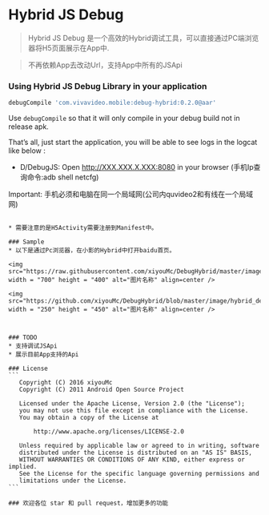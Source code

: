 # Hybrid JS Debug

> Hybrid JS Debug 是一个高效的Hybrid调试工具，可以直接通过PC端浏览器将H5页面展示在App中. 

> 不再依赖App去改动Url，支持App中所有的JSApi

### Using Hybrid JS Debug Library in your application
```groovy
debugCompile 'com.vivavideo.mobile:debug-hybrid:0.2.0@aar'
```
Use `debugCompile` so that it will only compile in your debug build not in release apk.

That’s all, just start the application, you will be able to see logs in the logcat like below :

* D/DebugJS: Open http://XXX.XXX.X.XXX:8080 in your browser (手机Ip查询命令:adb shell netcfg)

Important: 手机必须和电脑在同一个局域网(公司内quvideo2和有线在一个局域网)

~~~ ### Hybrid配置 参考 [Hybrid接入指南](https://quvideo.worktile.com/drive/57678b7512de9f970cab8334/575125fe2c29f5270554f1a3) ~~~

* 需要注意的是H5Activity需要注册到Manifest中。

### Sample
* 以下是通过Pc浏览器，在小影的Hybrid中打开baidu首页。

<img src="https://raw.githubusercontent.com/xiyouMc/DebugHybrid/master/image/debugHybridHtml.png" width = "700" height = "400" alt="图片名称" align=center />

<img src="https://github.com/xiyouMc/DebugHybrid/blob/master/image/hybrid_debug.gif" width = "250" height = "450" alt="图片名称" align=center />



### TODO
* 支持调试JSApi
* 展示目前App支持的Api

### License
```
   Copyright (C) 2016 xiyouMc
   Copyright (C) 2011 Android Open Source Project

   Licensed under the Apache License, Version 2.0 (the "License");
   you may not use this file except in compliance with the License.
   You may obtain a copy of the License at

       http://www.apache.org/licenses/LICENSE-2.0

   Unless required by applicable law or agreed to in writing, software
   distributed under the License is distributed on an "AS IS" BASIS,
   WITHOUT WARRANTIES OR CONDITIONS OF ANY KIND, either express or implied.
   See the License for the specific language governing permissions and
   limitations under the License.
```

### 欢迎各位 star 和 pull request，增加更多的功能